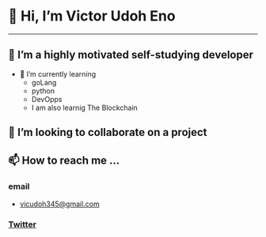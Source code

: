 # 👋 Hi, I’m Victor Udoh Eno
---
## 👀 I’m a highly motivated self-studying developer
- 🌱 I’m currently learning 
     - goLang
     - python
     - DevOpps
     - I am also learnig The Blockchain 
## 💞️ I’m looking to collaborate on a project 

## 📫 How to reach me ...
### email
  - vicudoh345@gmail.com
### [Twitter](http://twitter.com/@vic_magnifico)


<!---
logicSynth/logicSynth is a ✨ special ✨ repository because its `README.md` (this file) appears on your GitHub profile.
You can click the Preview link to take a look at your changes.
--->
